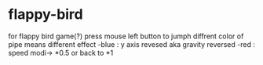 # flappy-bird
for flappy bird game(?)
press mouse left button to jumph
diffrent color of pipe means different effect
-blue : y axis revesed aka gravity reversed
-red : speed modi-> *0.5 or back to *1

